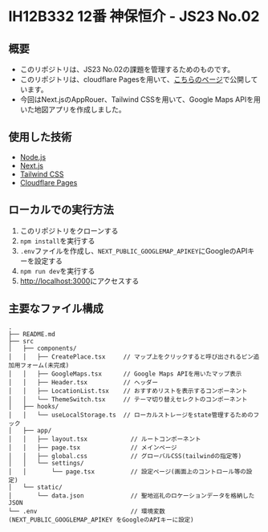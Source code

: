# IH12B332 12番 神保恒介 - JS23 No.02

## 概要
- このリポジトリは、JS23 No.02の課題を管理するためのものです。
- このリポジトリは、cloudflare Pagesを用いて、[こちらのページ](https://deploy.kosuke.dev/local-map)で公開しています。
- 今回はNext.jsのAppRouer、Tailwind CSSを用いて、Google Maps APIを用いた地図アプリを作成しました。

## 使用した技術
- [Node.js](https://nodejs.org/ja/)  
- [Next.js](https://nextjs.org/)  
- [Tailwind CSS](https://tailwindcss.com/)  
- [Cloudflare Pages](https://pages.cloudflare.com/)  

## ローカルでの実行方法
1. このリポジトリをクローンする
2. `npm install`を実行する
3. `.env`ファイルを作成し、`NEXT_PUBLIC_GOOGLEMAP_APIKEY`にGoogleのAPIキーを設定する
3. `npm run dev`を実行する
4. [http://localhost:3000](http://localhost:3000)にアクセスする

## 主要なファイル構成
```
.
├── README.md
├── src
│   ├── components/
│   │   ├── CreatePlace.tsx     // マップ上をクリックすると呼び出されるピン追加用フォーム(未完成)
│   │   ├── GoogleMaps.tsx      // Google Maps APIを用いたマップ表示
│   │   ├── Header.tsx          // ヘッダー
│   │   ├── LocationList.tsx    // おすすめリストを表示するコンポーネント
│   │   └── ThemeSwitch.tsx     // テーマ切り替えセレクトのコンポーネント
│   ├── hooks/
│   │   └── useLocalStorage.ts  // ローカルストレージをstate管理するためのフック
│   ├── app/
│   │   ├── layout.tsx            // ルートコンポーネント
│   │   ├── page.tsx              // メインページ
│   │   ├── global.css            // グローバルCSS(tailwindの指定等)
│   │   └── settings/
│   │       └── page.tsx          // 設定ページ(画面上のコントロール等の設定)
│   └── static/
│       └── data.json             // 聖地巡礼のロケーションデータを格納したJSON
└── .env                          // 環境変数(NEXT_PUBLIC_GOOGLEMAP_APIKEY をGoogleのAPIキーに設定)
```

